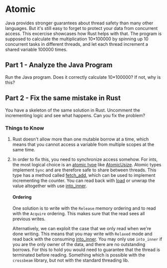 # Atomic

Java provides stronger guarantees about thread safety than many other languages. But it's still easy
to forget to protect your data from concurrent access. This excercise showcases how Rust
helps with that. The program is supposed to calculate the multiplication 10*100000 by spinning up
10 concurrent tasks in different threads, and let each thread increment a shared variable 100000 times.

## Part 1 - Analyze the Java Program

Run the Java program. Does it correctly calculate 10*100000? If not, why is this?

## Part 2 - Fix the same mistake in Rust

You have a skeleton of the same solution in Rust. Uncomment the incrementing logic and see what
happens. Can you fix the problem?

### Things to Know

1. Rust doesn't allow more than one mutable borrow at a time, which means
   that you cannot access a variable from multiple scopes at the same time.

2. In order to fix this, you need to synchronize access somehow. For ints, the
   most logical choice is an [atomic type](https://doc.rust-lang.org/std/sync/atomic/)
   like [AtomicUsize](https://doc.rust-lang.org/std/sync/atomic/struct.AtomicUsize.html).
   Atomic types implement `Sync` and are therefore safe to share between threads.
   This type has a method called [fetch_add](https://doc.rust-lang.org/std/sync/atomic/struct.AtomicUsize.html#method.fetch_add),
   which can be used to implement incrementing the counter.
   You can read back with [load](https://doc.rust-lang.org/std/sync/atomic/struct.AtomicUsize.html#method.load) or
   unwrap the value altogether with use [into_inner](https://doc.rust-lang.org/std/sync/atomic/struct.AtomicUsize.html#method.into_inner).

   #### Ordering
   One solution is to write with the `Release` memory ordering and to read with the
   `Acquire` ordering. This makes sure that the read sees all previous writes.

   Alternatively, we can exploit the case that we only read when we're done writing.
   This means that you may write with `Relaxed` mode and read back with the consuming
   [into_inner](https://doc.rust-lang.org/std/sync/atomic/struct.AtomicUsize.html#method.into_inner).
   You may only use `into_inner` if you are the only owner of the data, and there are
   no outstanding borrows. For this to hold you would need to guarantee that the thread is
   terminated before reading. Something which is possible with the `crossbeam` library, but
   not with the standard threading lib.
